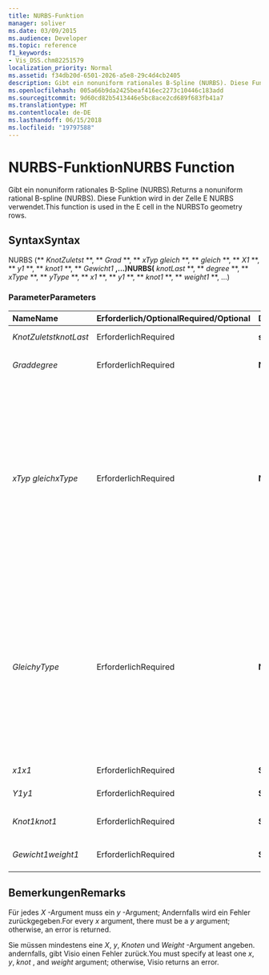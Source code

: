 ```yaml
---
title: NURBS-Funktion
manager: soliver
ms.date: 03/09/2015
ms.audience: Developer
ms.topic: reference
f1_keywords:
- Vis_DSS.chm82251579
localization_priority: Normal
ms.assetid: f34db20d-6501-2026-a5e8-29c4d4cb2405
description: Gibt ein nonuniform rationales B-Spline (NURBS). Diese Funktion wird in der Zelle E NURBS verwendet.
ms.openlocfilehash: 005a66b9da2425beaf416ec2273c10446c183add
ms.sourcegitcommit: 9d60cd82b5413446e5bc8ace2cd689f683fb41a7
ms.translationtype: MT
ms.contentlocale: de-DE
ms.lasthandoff: 06/15/2018
ms.locfileid: "19797588"
---
```

# <a name="nurbs-function"></a><span data-ttu-id="a7c5d-104">NURBS-Funktion</span><span class="sxs-lookup"><span data-stu-id="a7c5d-104">NURBS Function</span></span>

<span data-ttu-id="a7c5d-105">Gibt ein nonuniform rationales B-Spline (NURBS).</span><span class="sxs-lookup"><span data-stu-id="a7c5d-105">Returns a nonuniform rational B-spline (NURBS).</span></span> <span data-ttu-id="a7c5d-106">Diese Funktion wird in der Zelle E NURBS verwendet.</span><span class="sxs-lookup"><span data-stu-id="a7c5d-106">This function is used in the E cell in the NURBSTo geometry rows.</span></span>
  
## <a name="syntax"></a><span data-ttu-id="a7c5d-107">Syntax</span><span class="sxs-lookup"><span data-stu-id="a7c5d-107">Syntax</span></span>

<span data-ttu-id="a7c5d-108">NURBS (** *KnotZuletst* **, ** *Grad* **, ** *xTyp gleich* **, ** *gleich* **, ** *X1* **, ** *y1* **, ** *knot1* **, ** *Gewicht1* **,...)</span><span class="sxs-lookup"><span data-stu-id="a7c5d-108">NURBS(** *knotLast* **, ** *degree* **, ** *xType* **, ** *yType* **, ** *x1* **, ** *y1* **, ** *knot1* **, ** *weight1* **, ...)</span></span> 
  
### <a name="parameters"></a><span data-ttu-id="a7c5d-109">Parameter</span><span class="sxs-lookup"><span data-stu-id="a7c5d-109">Parameters</span></span>

|<span data-ttu-id="a7c5d-110">**Name**</span><span class="sxs-lookup"><span data-stu-id="a7c5d-110">**Name**</span></span>|<span data-ttu-id="a7c5d-111">**Erforderlich/Optional**</span><span class="sxs-lookup"><span data-stu-id="a7c5d-111">**Required/Optional**</span></span>|<span data-ttu-id="a7c5d-112">**Datentyp**</span><span class="sxs-lookup"><span data-stu-id="a7c5d-112">**Data Type**</span></span>|<span data-ttu-id="a7c5d-113">**Beschreibung**</span><span class="sxs-lookup"><span data-stu-id="a7c5d-113">**Description**</span></span>|
|:-----|:-----|:-----|:-----|
| <span data-ttu-id="a7c5d-114">_KnotZuletst_</span><span class="sxs-lookup"><span data-stu-id="a7c5d-114">_knotLast_</span></span> <br/> |<span data-ttu-id="a7c5d-115">Erforderlich</span><span class="sxs-lookup"><span data-stu-id="a7c5d-115">Required</span></span>  <br/> |<span data-ttu-id="a7c5d-116">**string**</span><span class="sxs-lookup"><span data-stu-id="a7c5d-116">**string**</span></span> <br/> | <span data-ttu-id="a7c5d-117">Der letzte Knoten.</span><span class="sxs-lookup"><span data-stu-id="a7c5d-117">The last knot.</span></span>  <br/> |
| <span data-ttu-id="a7c5d-118">_Grad_</span><span class="sxs-lookup"><span data-stu-id="a7c5d-118">_degree_</span></span> <br/> |<span data-ttu-id="a7c5d-119">Erforderlich</span><span class="sxs-lookup"><span data-stu-id="a7c5d-119">Required</span></span>  <br/> |<span data-ttu-id="a7c5d-120">**Numerische**</span><span class="sxs-lookup"><span data-stu-id="a7c5d-120">**Numeric**</span></span> <br/> |<span data-ttu-id="a7c5d-121">Der Gradwert des Splines.</span><span class="sxs-lookup"><span data-stu-id="a7c5d-121">The spline's degree.</span></span>  <br/> |
| <span data-ttu-id="a7c5d-122">_xTyp gleich_</span><span class="sxs-lookup"><span data-stu-id="a7c5d-122">_xType_</span></span> <br/> |<span data-ttu-id="a7c5d-123">Erforderlich</span><span class="sxs-lookup"><span data-stu-id="a7c5d-123">Required</span></span>  <br/> |<span data-ttu-id="a7c5d-124">**Numerische**</span><span class="sxs-lookup"><span data-stu-id="a7c5d-124">**Numeric**</span></span> <br/> |<span data-ttu-id="a7c5d-125">Gibt an, wie die _X_ -Eingabedaten interpretiert werden.</span><span class="sxs-lookup"><span data-stu-id="a7c5d-125">Specifies how to interpret the  _x_ input data.</span></span> <span data-ttu-id="a7c5d-126">Wenn _xTyp gleich_ 0 ist, werden alle _x_ eingegebenen Daten als Prozentsatz der Breite interpretiert.</span><span class="sxs-lookup"><span data-stu-id="a7c5d-126">If  _xType_ is 0, all  _x_ input data is interpreted as a percentage of Width.</span></span> <span data-ttu-id="a7c5d-127">Wenn _xTyp gleich_ 1 ist, werden alle _X_ Eingabedaten als lokale Koordinaten interpretiert.</span><span class="sxs-lookup"><span data-stu-id="a7c5d-127">If  _xType_ is 1, all  _x_ input data is interpreted as local coordinates.</span></span>  <br/> |
| <span data-ttu-id="a7c5d-128">_Gleich_</span><span class="sxs-lookup"><span data-stu-id="a7c5d-128">_yType_</span></span> <br/> |<span data-ttu-id="a7c5d-129">Erforderlich</span><span class="sxs-lookup"><span data-stu-id="a7c5d-129">Required</span></span>  <br/> |<span data-ttu-id="a7c5d-130">**Numerische**</span><span class="sxs-lookup"><span data-stu-id="a7c5d-130">**Numeric**</span></span> <br/> |<span data-ttu-id="a7c5d-131">Gibt an, wie die _y_ -Eingabedaten interpretiert werden.</span><span class="sxs-lookup"><span data-stu-id="a7c5d-131">Specifies how to interpret the  _y_ input data.</span></span> <span data-ttu-id="a7c5d-132">Wenn _gleich_ 0 ist, werden alle eingegebenen _y_ -Daten als Prozentsatz der Höhe interpretiert.</span><span class="sxs-lookup"><span data-stu-id="a7c5d-132">If  _yType_ is 0, all  _y_ input data is interpreted as a percentage of Height.</span></span> <span data-ttu-id="a7c5d-133">Wenn _gleich_ 1 ist, werden alle _y_ eingegebenen Daten als lokale Koordinaten interpretiert.</span><span class="sxs-lookup"><span data-stu-id="a7c5d-133">If  _yType_ is 1, all  _y_ input data is interpreted as local coordinates.</span></span>  <br/> |
| <span data-ttu-id="a7c5d-134">_x1_</span><span class="sxs-lookup"><span data-stu-id="a7c5d-134">_x1_</span></span> <br/> |<span data-ttu-id="a7c5d-135">Erforderlich</span><span class="sxs-lookup"><span data-stu-id="a7c5d-135">Required</span></span>  <br/> |<span data-ttu-id="a7c5d-136">**String**</span><span class="sxs-lookup"><span data-stu-id="a7c5d-136">**String**</span></span> <br/> |<span data-ttu-id="a7c5d-137">Eine x-Koordinate.</span><span class="sxs-lookup"><span data-stu-id="a7c5d-137">An x-coordinate.</span></span>  <br/> |
| <span data-ttu-id="a7c5d-138">_Y1_</span><span class="sxs-lookup"><span data-stu-id="a7c5d-138">_y1_</span></span> <br/> |<span data-ttu-id="a7c5d-139">Erforderlich</span><span class="sxs-lookup"><span data-stu-id="a7c5d-139">Required</span></span>  <br/> |<span data-ttu-id="a7c5d-140">**String**</span><span class="sxs-lookup"><span data-stu-id="a7c5d-140">**String**</span></span> <br/> |<span data-ttu-id="a7c5d-141">Eine y-Koordinate.</span><span class="sxs-lookup"><span data-stu-id="a7c5d-141">A y-coordinate.</span></span>  <br/> |
| <span data-ttu-id="a7c5d-142">_Knot1_</span><span class="sxs-lookup"><span data-stu-id="a7c5d-142">_knot1_</span></span> <br/> |<span data-ttu-id="a7c5d-143">Erforderlich</span><span class="sxs-lookup"><span data-stu-id="a7c5d-143">Required</span></span>  <br/> |<span data-ttu-id="a7c5d-144">**String**</span><span class="sxs-lookup"><span data-stu-id="a7c5d-144">**String**</span></span> <br/> |<span data-ttu-id="a7c5d-145">Ein Knoten auf dem B-Spline.</span><span class="sxs-lookup"><span data-stu-id="a7c5d-145">A knot on the B-spline.</span></span>  <br/> |
| <span data-ttu-id="a7c5d-146">_Gewicht1_</span><span class="sxs-lookup"><span data-stu-id="a7c5d-146">_weight1_</span></span> <br/> |<span data-ttu-id="a7c5d-147">Erforderlich</span><span class="sxs-lookup"><span data-stu-id="a7c5d-147">Required</span></span>  <br/> |<span data-ttu-id="a7c5d-148">**String**</span><span class="sxs-lookup"><span data-stu-id="a7c5d-148">**String**</span></span> <br/> |<span data-ttu-id="a7c5d-149">Eine Breite für das B-Spline.</span><span class="sxs-lookup"><span data-stu-id="a7c5d-149">A weight on the B-spline.</span></span>  <br/> |
   
## <a name="remarks"></a><span data-ttu-id="a7c5d-150">Bemerkungen</span><span class="sxs-lookup"><span data-stu-id="a7c5d-150">Remarks</span></span>

<span data-ttu-id="a7c5d-151">Für jedes *X* -Argument muss ein *y* -Argument; Andernfalls wird ein Fehler zurückgegeben.</span><span class="sxs-lookup"><span data-stu-id="a7c5d-151">For every  *x*  argument, there must be a  *y*  argument; otherwise, an error is returned.</span></span> 
  
<span data-ttu-id="a7c5d-152">Sie müssen mindestens eine *X*, *y*, *Knoten* und *Weight* -Argument angeben. andernfalls, gibt Visio einen Fehler zurück.</span><span class="sxs-lookup"><span data-stu-id="a7c5d-152">You must specify at least one  *x*, *y*, *knot*  , and  *weight*  argument; otherwise, Visio returns an error.</span></span> 
  

